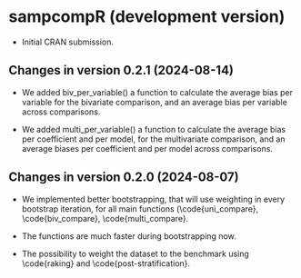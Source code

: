 # sampcompR (development version)

* Initial CRAN submission.

## Changes in version 0.2.1 (2024-08-14)

* We added biv_per_variable() a function to calculate the average bias per variable for the bivariate comparison,
  and an average bias per variable across comparisons.

* We added multi_per_variable() a function to calculate the average bias per coefficient and per model, 
  for the multivariate comparison, and an average biases per coefficient and per model across comparisons.


## Changes in version 0.2.0 (2024-08-07)

* We implemented better bootstrapping, that will use weighting in every bootstrap iteration, 
  for all main functions (\code{uni_compare}, \code{biv_compare}, \code{multi_compare}.

* The functions are much faster during bootstrapping now.

* The possibility to weight the dataset to the benchmark using \code{raking} and \code{post-stratification}.